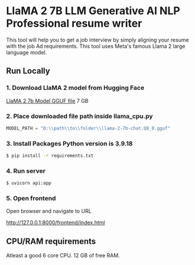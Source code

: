 # LlaMA 2 7B LLM Generative AI NLP Professional resume writer

This tool will help you to get a job interview by simply aligning your resume with the job Ad requirements. This tool uses Meta's famous Llama 2 large language model.

## Run Locally

### 1. Download LlaMA 2 model from Hugging Face

[LlaMA 2 7b Model GGUF file](https://huggingface.co/TheBloke/Llama-2-7b-Chat-GGUF/resolve/main/llama-2-7b-chat.Q8_0.gguf) 7 GB

### 2. Place downloaded file path inside llama_cpu.py

```python
MODEL_PATH = "D:\\path\\to\\folder\\llama-2-7b-chat.Q8_0.gguf"
```

### 3. Install Packages Python version is 3.9.18

```sh
$ pip install -r requirements.txt
```

### 4. Run server

```sh
$ uvicorn api:app
```

### 5. Open frontend

Open browser and navigate to URL

http://127.0.0.1:8000/frontend/index.html

## CPU/RAM requirements

Atleast a good 6 core CPU.
12 GB of free RAM.
